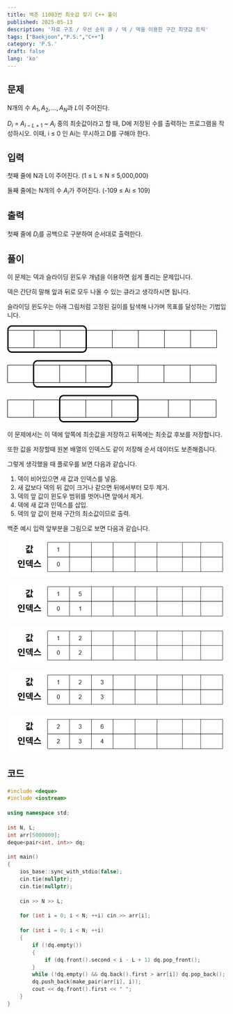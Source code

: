 ```yaml
---
title: 백준 11003번 최솟값 찾기 C++ 풀이
published: 2025-05-13
description: '자료 구조 / 우선 순위 큐 / 덱 / 덱을 이용한 구간 최댓값 트릭'
tags: ["Baekjoon","P.S.","C++"]
category: 'P.S.'
draft: false 
lang: 'ko'
---
```


## 문제

N개의 수 $A_1, A_2, ..., A_N$과 $L$이 주어진다.

$D_i$ = $A_{i-L+1}$ ~ $A_i$ 중의 최솟값이라고 할 때, D에 저장된 수를 출력하는 프로그램을 작성하시오. 이때, i ≤ 0 인 Ai는 무시하고
D를 구해야 한다.

## 입력

첫째 줄에 N과 L이 주어진다. (1 ≤ L ≤ N ≤ 5,000,000)

둘째 줄에는 N개의 수 $A_i$가 주어진다. (-109 ≤ Ai ≤ 109)

## 출력

첫째 줄에 $D_i$를 공백으로 구분하여 순서대로 출력한다.

## 풀이

이 문제는 덱과 슬라이딩 윈도우 개념을 이용하면 쉽게 풀리는 문제입니다.

덱은 간단히 말해 앞과 뒤로 모두 나올 수 있는 큐라고 생각하시면 됩니다.

슬라이딩 윈도우는 아래 그림처럼 고정된 길이를 탐색해 나가며 목표를 달성하는 기법입니다.

![슬라이딩 윈도우 1](./백준11003번1.webp)

![슬라이딩 윈도우 2](./백준11003번2.webp)

![슬라이딩 윈도우 3](./백준11003번3.webp)

이 문제에서는 이 덱에 앞쪽에 최솟값을 저장하고 뒤쪽에는 최솟값 후보를 저장합니다.

또한 값을 저장할때 원본 배열의 인덱스도 같이 저장해 순서 데이터도 보존해줍니다.

그렇게 생각했을 때 플로우를 보면 다음과 같습니다.

1. 덱이 비어있으면 새 값과 인덱스를 넣음.
2. 새 값보다 덱의 뒤 값이 크거나 같으면 뒤에서부터 모두 제거.
3. 덱의 앞 값이 윈도우 범위를 벗어나면 앞에서 제거.
4. 덱에 새 값과 인덱스를 삽입.
5. 덱의 앞 값이 현재 구간의 최소값이므로 출력.

백준 예시 입력 앞부분을 그림으로 보면 다음과 같습니다.

![풀이 1](./백준11003번4.webp)

![풀이 2](./백준11003번5.webp)

![풀이 3](./백준11003번6.webp)

![풀이 4](./백준11003번7.webp)

![풀이 5](./백준11003번8.webp)

## 코드

```cpp
#include <deque>
#include <iostream>

using namespace std;

int N, L;
int arr[5000000];
deque<pair<int, int>> dq;

int main()
{
    ios_base::sync_with_stdio(false);
    cin.tie(nullptr);
    cin.tie(nullptr);

    cin >> N >> L;

    for (int i = 0; i < N; ++i) cin >> arr[i];

    for (int i = 0; i < N; ++i)
    {
        if (!dq.empty())
        {
            if (dq.front().second < i - L + 1) dq.pop_front();
        }
        while (!dq.empty() && dq.back().first > arr[i]) dq.pop_back();
        dq.push_back(make_pair(arr[i], i));
        cout << dq.front().first << " ";
    }
}
```
